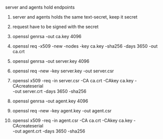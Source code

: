 server and agents hold endpoints

1. server and agents holds the same text-secret, keep it secret
2. request have to be signed with the secret

1. openssl genrsa -out ca.key 4096
2. openssl req -x509 -new -nodes -key ca.key -sha256 -days 3650 -out ca.crt

3. openssl genrsa -out server.key 4096
4. openssl req -new -key server.key -out server.csr
5. openssl x509 -req -in server.csr -CA ca.crt -CAkey ca.key -CAcreateserial \
  -out server.crt -days 3650 -sha256

6. openssl genrsa -out agent.key 4096
7. openssl req -new -key agent.key -out agent.csr
8. openssl x509 -req -in agent.csr -CA ca.crt -CAkey ca.key -CAcreateserial \
  -out agent.crt -days 3650 -sha256
